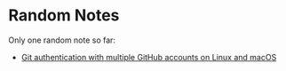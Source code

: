 # Random Notes

Only one random note so far:

- [Git authentication with multiple GitHub accounts on Linux and macOS](git-auth-multiple-accounts.md)
